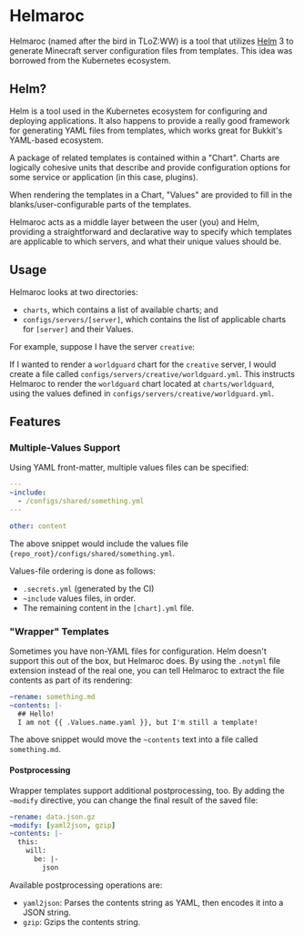 # Helmaroc
Helmaroc (named after the bird in TLoZ:WW) is a tool that utilizes [Helm](https://helm.sh/) 3 to generate Minecraft server configuration files from templates. This idea was borrowed from the Kubernetes ecosystem.


## Helm?
Helm is a tool used in the Kubernetes ecosystem for configuring and deploying applications. It also happens to provide a really good framework for generating YAML files from templates, which works great for Bukkit's YAML-based ecosystem.

A package of related templates is contained within a "Chart". Charts are logically cohesive units that describe and provide configuration options for some service or application (in this case, plugins).

When rendering the templates in a Chart, "Values" are provided to fill in the blanks/user-configurable parts of the templates.

Helmaroc acts as a middle layer between the user (you) and Helm, providing a straightforward and declarative way to specify which templates are applicable to which servers, and what their unique values should be.

## Usage

Helmaroc looks at two directories:

- `charts`, which contains a list of available charts; and
- `configs/servers/[server]`, which contains the list of applicable charts for `[server]` and their Values.

For example, suppose I have the server `creative`:

If I wanted to render a `worldguard` chart for the `creative` server, I would create a file called `configs/servers/creative/worldguard.yml`. This instructs Helmaroc to render the `worldguard` chart located at `charts/worldguard`, using the values defined in `configs/servers/creative/worldguard.yml`. 



## Features

### Multiple-Values Support
Using YAML front-matter, multiple values files can be specified:

```yaml
---
~include:
  - /configs/shared/something.yml
---

other: content
```

The above snippet would include the values file `{repo_root}/configs/shared/something.yml`.

Values-file ordering is done as follows:

- `.secrets.yml` (generated by the CI)
- `~include` values files, in order.
- The remaining content in the `[chart].yml` file.

### "Wrapper" Templates

Sometimes you have non-YAML files for configuration. Helm doesn't support this out of the box, but Helmaroc does. By using the `.notyml` file extension instead of the real one, you can tell Helmaroc to extract the file contents as part of its rendering:

```yaml
~rename: something.md
~contents: |-
  ## Hello!
  I am not {{ .Values.name.yaml }}, but I'm still a template!
```

The above snippet would move the `~contents` text into a file called `something.md`.

#### Postprocessing

Wrapper templates support additional postprocessing, too. By adding the `~modify` directive, you can change the final result of the saved file:

```yaml
~rename: data.json.gz
~modify: [yaml2json, gzip]
~contents: |-
  this:
    will:
      be: |-
        json
```

Available postprocessing operations are:

- `yaml2json`: Parses the contents string as YAML, then encodes it into a JSON string.
- `gzip`: Gzips the contents string.

